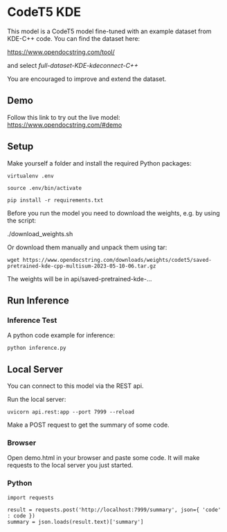 
# CodeT5 KDE

This model is a CodeT5 model fine-tuned with an example dataset from KDE-C++ code. You can find the dataset here:

https://www.opendocstring.com/tool/ 

and select _full-dataset-KDE-kdeconnect-C++_

You are encouraged to improve and extend the dataset.

## Demo

Follow this link to try out the live model: https://www.opendocstring.com/#demo

## Setup

Make yourself a folder and install the required Python packages:

```virtualenv .env```

```source .env/bin/activate```

```pip install -r requirements.txt```

Before you run the model you need to download the weights, e.g. by using the script:

./download_weights.sh

Or download them manually and unpack them using tar:

```wget https://www.opendocstring.com/downloads/weights/codet5/saved-pretrained-kde-cpp-multisum-2023-05-10-06.tar.gz```

The weights will be in api/saved-pretrained-kde-...

## Run Inference

### Inference Test

A python code example for inference:

```python inference.py```

## Local Server

You can connect to this model via the REST api.

Run the local server:

```uvicorn api.rest:app --port 7999 --reload```

Make a POST request to get the summary of some code.

### Browser

Open demo.html in your browser and paste some code. It will make requests to the local server you just started.

### Python

```
import requests

result = requests.post('http://localhost:7999/summary', json={ 'code' : code })
summary = json.loads(result.text)['summary']
```

